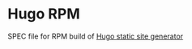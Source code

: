 # Hugo RPM

SPEC file for RPM build of [Hugo static site generator](https://github.com/gohugoio/hugo)